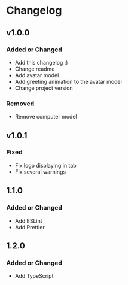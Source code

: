 # Changelog

## v1.0.0

### Added or Changed
- Add this changelog :)
- Change readme
- Add avatar model
- Add greeting animation to the avatar model
- Change project version 

### Removed
- Remove computer model

## v1.0.1

### Fixed
- Fix logo displaying in tab
- Fix several warnings

## 1.1.0

### Added or Changed
- Add ESLint
- Add Prettier

## 1.2.0

### Added or Changed
- Add TypeScript

